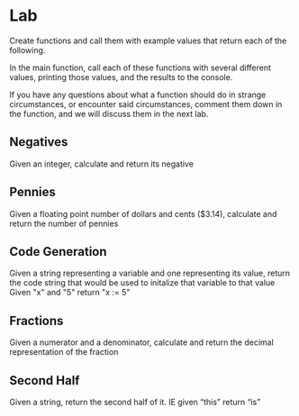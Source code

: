 # Lab

Create functions and call them with example values that return each of the following.

In the main function, call each of these functions with several different values, printing those values, and the results to the console.

If you have any questions about what a function should do in strange circumstances, or encounter said circumstances, comment them down in the function, and we will discuss them in the next lab.

## Negatives

Given an integer, calculate and return its negative

## Pennies

Given a floating point number of dollars and cents ($3.14), calculate and return the number of pennies

## Code Generation

Given a string representing a variable and one representing its value, return the code string that would be used to initalize that variable to that value
Given "x" and "5" return "x := 5"

## Fractions

Given a numerator and a denominator, calculate and return the decimal representation of the fraction

## Second Half

Given a string, return the second half of it. IE given “this” return “is”
